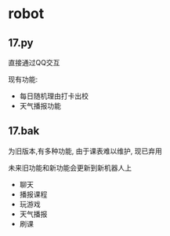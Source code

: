 # robot

## 17.py

直接通过QQ交互

现有功能:

+ 每日随机理由打卡出校
+ 天气播报功能

## 17.bak

为旧版本,有多种功能, 由于课表难以维护, 现已弃用

未来旧功能和新功能会更新到新机器人上

+ 聊天
+ 播报课程
+ 玩游戏
+ 天气播报
+ 刷课

